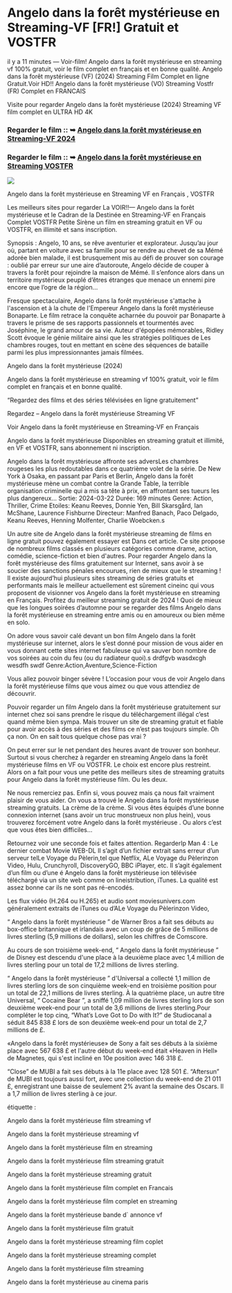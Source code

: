 # Angelo dans la forêt mystérieuse en Streaming-VF [FR!] Gratuit et VOSTFR

il y a 11 minutes — Voir-film! Angelo dans la forêt mystérieuse en streaming vf 100% gratuit, voir le film complet en français et en bonne qualité. Angelo dans la forêt mystérieuse (VF) (2024) Streaming Film Complet en ligne Gratuit.Voir HD!! Angelo dans la forêt mystérieuse (VO) Streaming Vostfr (FR) Complet en FRANCAIS

Visite pour regarder Angelo dans la forêt mystérieuse (2024) Streaming VF film complet en ULTRA HD 4K

### Regarder le film :: ➥ [Angelo dans la forêt mystérieuse en Streaming-VF 2024](https://t.co/1p9uKnjGLm)

### Regarder le film :: ➥ [Angelo dans la forêt mystérieuse en Streaming VOSTFR](https://t.co/1p9uKnjGLm)

<p dir="auto"><a href="https://t.co/1p9uKnjGLm" title="PLAYNOW" rel="nofollow"><img src="https://i.imgur.com/jhNGoEt.gif" style="max-width: 100%;"></a></p>

Angelo dans la forêt mystérieuse en Streaming VF en Français , VOSTFR

Les meilleurs sites pour regarder La VOIR!!— Angelo dans la forêt mystérieuse et le Cadran de la Destinée en Streaming-VF en Français Complet VOSTFR Petite Sirène un film en streaming gratuit en VF ou VOSTFR, en illimité et sans inscription.

Synopsis : Angelo, 10 ans, se rêve aventurier et explorateur. Jusqu’au jour où, partant en voiture avec sa famille pour se rendre au chevet de sa Mémé adorée bien malade, il est brusquement mis au défi de prouver son courage : oublié par erreur sur une aire d’autoroute, Angelo décide de couper à travers la forêt pour rejoindre la maison de Mémé. Il s’enfonce alors dans un territoire mystérieux peuplé d’êtres étranges que menace un ennemi pire encore que l’ogre de la région…

Fresque spectaculaire, Angelo dans la forêt mystérieuse s'attache à l'ascension et à la chute de l'Empereur Angelo dans la forêt mystérieuse Bonaparte. Le film retrace la conquête acharnée du pouvoir par Bonaparte à travers le prisme de ses rapports passionnels et tourmentés avec Joséphine, le grand amour de sa vie. Auteur d'épopées mémorables, Ridley Scott évoque le génie militaire ainsi que les stratégies politiques de Les chambres rouges, tout en mettant en scène des séquences de bataille parmi les plus impressionnantes jamais filmées.

Angelo dans la forêt mystérieuse (2024)

Angelo dans la forêt mystérieuse en streaming vf 100% gratuit, voir le film complet en français et en bonne qualité.

“Regardez des films et des séries télévisées en ligne gratuitement”

Regardez – Angelo dans la forêt mystérieuse Streaming VF

Voir Angelo dans la forêt mystérieuse en Streaming-VF en Français

Angelo dans la forêt mystérieuse Disponibles en streaming gratuit et illimité, en VF et VOSTFR, sans abonnement ni inscription.

Angelo dans la forêt mystérieuse affronte ses adversLes chambres rougeses les plus redoutables dans ce quatrième volet de la série. De New York à Osaka, en passant par Paris et Berlin, Angelo dans la forêt mystérieuse mène un combat contre la Grande Table, la terrible organisation criminelle qui a mis sa tête à prix, en affrontant ses tueurs les plus dangereux... Sortie: 2024-03-22 Durée: 169 minutes Genre: Action, Thriller, Crime Etoiles: Keanu Reeves, Donnie Yen, Bill Skarsgård, Ian McShane, Laurence Fishburne Directeur: Manfred Banach, Paco Delgado, Keanu Reeves, Henning Molfenter, Charlie Woebcken.s

Un autre site de Angelo dans la forêt mystérieuse streaming de films en ligne gratuit pouvez également essayer est Dans cet article. Ce site propose de nombreux films classés en plusieurs catégories comme drame, action, comédie, science-fiction et bien d'autres. Pour regarder Angelo dans la forêt mystérieuse des films gratuitement sur Internet, sans avoir à se soucier des sanctions pénales encourues, rien de mieux que le streaming ! Il existe aujourd’hui plusieurs sites streaming de séries gratuits et performants mais le meilleur actuellement est sûrement cineinc qui vous proposent de visionner vos Angelo dans la forêt mystérieuse en streaming en Français. Profitez du meilleur streaming gratuit de 2024 ! Quoi de mieux que les longues soirées d’automne pour se regarder des films Angelo dans la forêt mystérieuse en streaming entre amis ou en amoureux ou bien même en solo.

On adore vous savoir calé devant un bon film Angelo dans la forêt mystérieuse sur internet, alors le s’est donné pour mission de vous aider en vous donnant cette sites internet fabuleuse qui va sauver bon nombre de vos soirées au coin du feu (ou du radiateur quoi).s drdfgvb wasdxcgh wesdfh swdf Genre:Action,Aventure,Science-Fiction

Vous allez pouvoir binger sévère ! L’occasion pour vous de voir Angelo dans la forêt mystérieuse films que vous aimez ou que vous attendiez de découvrir.

Pouvoir regarder un film Angelo dans la forêt mystérieuse gratuitement sur internet chez soi sans prendre le risque du téléchargement illégal c’est quand même bien sympa. Mais trouver un site de streaming gratuit et fiable pour avoir accès à des séries et des films ce n’est pas toujours simple. Oh ça non. On en sait tous quelque chose pas vrai ?

On peut errer sur le net pendant des heures avant de trouver son bonheur. Surtout si vous cherchez à regarder en streaming Angelo dans la forêt mystérieuse films en VF ou VOSTFR. Le choix est encore plus restreint. Alors on a fait pour vous une petite des meilleurs sites de streaming gratuits pour Angelo dans la forêt mystérieuse film. Ou les deux.

Ne nous remerciez pas. Enfin si, vous pouvez mais ça nous fait vraiment plaisir de vous aider. On vous a trouvé le Angelo dans la forêt mystérieuse streaming gratuits. La crème de la crème. Si vous êtes équipés d’une bonne connexion internet (sans avoir un truc monstrueux non plus hein), vous trouverez forcément votre Angelo dans la forêt mystérieuse . Ou alors c’est que vous êtes bien difficiles…

Retournez voir une seconde fois et faites attention. RegarderIp Man 4 : Le dernier combat Movie WEB-DL Il s’agit d’un fichier extrait sans erreur d’un serveur telLe Voyage du Pèlerin,tel que Netflix, ALe Voyage du Pèlerinzon Video, Hulu, Crunchyroll, DiscoveryGO, BBC iPlayer, etc. Il s’agit également d’un film ou d’une é Angelo dans la forêt mystérieuse ion télévisée téléchargé via un site web comme on lineistribution, iTunes. La qualité est assez bonne car ils ne sont pas ré-encodés.

Les flux vidéo (H.264 ou H.265) et audio sont moviesunivers.com généralement extraits de iTunes ou d’ALe Voyage du Pèlerinzon Video,

“ Angelo dans la forêt mystérieuse ” de Warner Bros a fait ses débuts au box-office britannique et irlandais avec un coup de grâce de 5 millions de livres sterling (5,9 millions de dollars), selon les chiffres de Comscore.

Au cours de son troisième week-end, “ Angelo dans la forêt mystérieuse ” de Disney est descendu d'une place à la deuxième place avec 1,4 million de livres sterling pour un total de 17,2 millions de livres sterling.

“ Angelo dans la forêt mystérieuse ” d'Universal a collecté 1,1 million de livres sterling lors de son cinquième week-end en troisième position pour un total de 22,1 millions de livres sterling. À la quatrième place, un autre titre Universal, “ Cocaine Bear ”, a sniffé 1,09 million de livres sterling lors de son deuxième week-end pour un total de 3,6 millions de livres sterling.Pour compléter le top cinq, “What’s Love Got to Do with It?” de Studiocanal a séduit 845 838 £ lors de son deuxième week-end pour un total de 2,7 millions de £.

«Angelo dans la forêt mystérieuse» de Sony a fait ses débuts à la sixième place avec 567 638 £ et l'autre début du week-end était «Heaven in Hell» de Magnetes, qui s'est incliné en 10e position avec 146 318 £.

“Close” de MUBI a fait ses débuts à la 11e place avec 128 501 £. “Aftersun” de MUBI est toujours aussi fort, avec une collection du week-end de 21 011 £, enregistrant une baisse de seulement 2% avant la semaine des Oscars. Il a 1,7 million de livres sterling à ce jour.

étiquette :

Angelo dans la forêt mystérieuse film streaming vf

Angelo dans la forêt mystérieuse streaming vf

Angelo dans la forêt mystérieuse film en streaming

Angelo dans la forêt mystérieuse film streaming gratuit

Angelo dans la forêt mystérieuse streaming gratuit

Angelo dans la forêt mystérieuse film complet en Francais

Angelo dans la forêt mystérieuse film complet en streaming

Angelo dans la forêt mystérieuse bande d` annonce vf

Angelo dans la forêt mystérieuse film gratuit

Angelo dans la forêt mystérieuse streaming film coplet

Angelo dans la forêt mystérieuse streaming complet

Angelo dans la forêt mystérieuse film streaming

Angelo dans la forêt mystérieuse au cinema paris
